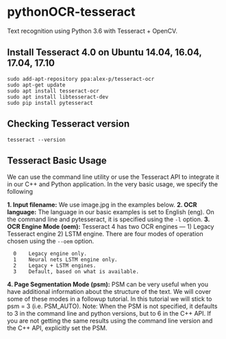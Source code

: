 # pythonOCR-tesseract
Text recognition using Python 3.6 with Tesseract + OpenCV.

## Install Tesseract 4.0 on Ubuntu 14.04, 16.04, 17.04, 17.10
```
sudo add-apt-repository ppa:alex-p/tesseract-ocr
sudo apt-get update
sudo apt install tesseract-ocr
sudo apt install libtesseract-dev
sudo pip install pytesseract
```

## Checking Tesseract version
```tesseract --version```

## Tesseract Basic Usage
We can use the command line utility or use the Tesseract API to integrate it in our C++ and Python application. In the very basic usage, we specify the following

**1. Input filename:** We use image.jpg in the examples below.
**2. OCR language:** The language in our basic examples is set to English (eng). On the command line and pytesseract, it is specified using the `-l` option.
**3. OCR Engine Mode (oem):** Tesseract 4 has two OCR engines — 1) Legacy Tesseract engine 2) LSTM engine. There are four modes of operation chosen using the `--oem` option.

```
  0    Legacy engine only.
  1    Neural nets LSTM engine only.
  2    Legacy + LSTM engines.
  3    Default, based on what is available.
```

**4. Page Segmentation Mode (psm):** PSM can be very useful when you have additional information about the structure of the text. We will cover some of these modes in a followup tutorial. In this tutorial we will stick to psm = 3 (i.e. PSM_AUTO).
Note: When the PSM is not specified, it defaults to 3 in the command line and python versions, but to 6 in the C++ API. If you are not getting the same results using the command line version and the C++ API, explicitly set the PSM.
